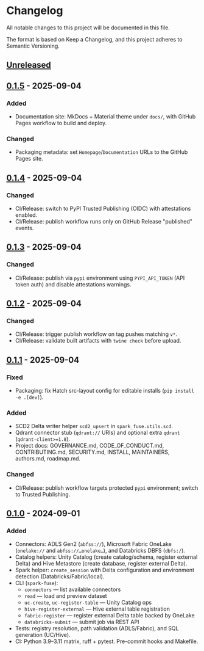 # Changelog

All notable changes to this project will be documented in this file.

The format is based on Keep a Changelog, and this project adheres to Semantic Versioning.

## [Unreleased]

## [0.1.5] - 2025-09-04
### Added
- Documentation site: MkDocs + Material theme under `docs/`, with GitHub Pages workflow to build and deploy.

### Changed
- Packaging metadata: set `Homepage`/`Documentation` URLs to the GitHub Pages site.

## [0.1.4] - 2025-09-04
### Changed
- CI/Release: switch to PyPI Trusted Publishing (OIDC) with attestations enabled.
- CI/Release: publish workflow runs only on GitHub Release "published" events.

## [0.1.3] - 2025-09-04
### Changed
- CI/Release: publish via `pypi` environment using `PYPI_API_TOKEN` (API token auth) and disable attestations warnings.

## [0.1.2] - 2025-09-04
### Changed
- CI/Release: trigger publish workflow on tag pushes matching `v*`.
- CI/Release: validate built artifacts with `twine check` before upload.

## [0.1.1] - 2025-09-04
### Fixed
- Packaging: fix Hatch src-layout config for editable installs (`pip install -e .[dev]`).

### Added
- SCD2 Delta writer helper `scd2_upsert` in `spark_fuse.utils.scd`.
- Qdrant connector stub (`qdrant://` URIs) and optional extra `qdrant` (`qdrant-client>=1.8`).
- Project docs: GOVERNANCE.md, CODE_OF_CONDUCT.md, CONTRIBUTING.md, SECURITY.md, INSTALL, MAINTAINERS, authors.md, roadmap.md.

### Changed
- CI/Release: publish workflow targets protected `pypi` environment; switch to Trusted Publishing.

## [0.1.0] - 2024-09-01
### Added
- Connectors: ADLS Gen2 (`abfss://`), Microsoft Fabric OneLake (`onelake://` and `abfss://…onelake…`), and Databricks DBFS (`dbfs:/`).
- Catalog helpers: Unity Catalog (create catalog/schema, register external Delta) and Hive Metastore (create database, register external Delta).
- Spark helper: `create_session` with Delta configuration and environment detection (Databricks/Fabric/local).
- CLI (`spark-fuse`):
  - `connectors` — list available connectors
  - `read` — load and preview dataset
  - `uc-create`, `uc-register-table` — Unity Catalog ops
  - `hive-register-external` — Hive external table registration
  - `fabric-register` — register external Delta table backed by OneLake
  - `databricks-submit` — submit job via REST API
- Tests: registry resolution, path validation (ADLS/Fabric), and SQL generation (UC/Hive).
- CI: Python 3.9–3.11 matrix, ruff + pytest. Pre-commit hooks and Makefile.

[Unreleased]: https://github.com/kevinsames/spark-fuse/compare/v0.1.5...HEAD
[0.1.5]: https://github.com/kevinsames/spark-fuse/compare/v0.1.4...v0.1.5
[0.1.4]: https://github.com/kevinsames/spark-fuse/compare/v0.1.3...v0.1.4
[0.1.3]: https://github.com/kevinsames/spark-fuse/compare/v0.1.2...v0.1.3
[0.1.2]: https://github.com/kevinsames/spark-fuse/compare/v0.1.1...v0.1.2
[0.1.1]: https://github.com/kevinsames/spark-fuse/compare/v0.1.0...v0.1.1
[0.1.0]: https://github.com/kevinsames/spark-fuse/releases/tag/v0.1.0
